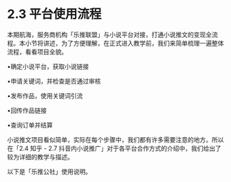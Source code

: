 # 2.3 平台使用流程

本期航海，服务商机构「乐推联盟」与小说平台对接，打通小说推文的变现全流程。本小节将讲述，为了方便理解，在正式进入教学前，我们来简单梳理一遍整体流程，看看项目全貌。

•确定小说平台，获取小说链接

•申请关键词，并检查是否通过审核

•发布作品，使用关键词引流

•回传作品链接

•查询订单并结算

小说推文项目看似简单，实际在每个步骤中，我们都有许多需要注意的地方。所以在「2.4 知乎 - 2.7 抖音内小说推广」对于各平台合作方式的介绍中，我们给出了较为详细的教学与描述。

以下是「乐推公社」使用说明。